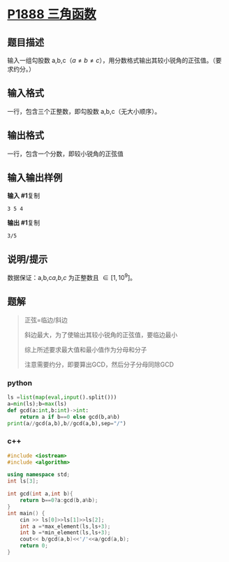 # [P1888 三角函数](https://www.luogu.com.cn/problem/P1888)

## 题目描述

输入一组勾股数 a,b,c$（a\neq b\neq c）$，用分数格式输出其较小锐角的正弦值。（要求约分。）

## 输入格式

一行，包含三个正整数，即勾股数 a,b,c（无大小顺序）。

## 输出格式

一行，包含一个分数，即较小锐角的正弦值

## 输入输出样例

**输入 #1**复制

```
3 5 4
```

**输出 #1**复制

```
3/5
```

## 说明/提示

数据保证：a,b,c*a*,*b*,*c* 为正整数且 $\in [1,10^9]$。

## 题解

> 正弦=临边/斜边
>
> 斜边最大，为了使输出其较小锐角的正弦值，要临边最小
>
> 综上所述要求最大值和最小值作为分母和分子
>
> 注意需要约分，即要算出GCD，然后分子分母同除GCD

### python

```python
ls =list(map(eval,input().split()))
a=min(ls);b=max(ls)
def gcd(a:int,b:int)->int:
    return a if b==0 else gcd(b,a%b)
print(a//gcd(a,b),b//gcd(a,b),sep="/")
```

### c++

```cpp
#include <iostream>
#include <algorithm>

using namespace std;
int ls[3];

int gcd(int a,int b){
    return b==0?a:gcd(b,a%b);
}
int main() {
    cin >> ls[0]>>ls[1]>>ls[2];
    int a =*max_element(ls,ls+3);
    int b =*min_element(ls,ls+3);
    cout<< b/gcd(a,b)<<'/'<<a/gcd(a,b);
    return 0;
}
```

